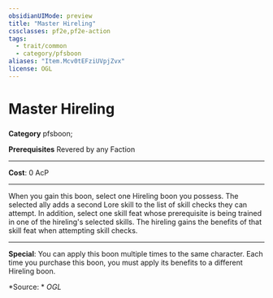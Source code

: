 ```yaml
---
obsidianUIMode: preview
title: "Master Hireling"
cssclasses: pf2e,pf2e-action
tags:
  - trait/common
  - category/pfsboon
aliases: "Item.Mcv0tEFziUVpjZvx"
license: OGL
---
```

# Master Hireling

### 

**Category** pfsboon; 



**Prerequisites** Revered by any Faction
* * *
**Cost**: 0 AcP

* * *

When you gain this boon, select one Hireling boon you possess. The selected ally adds a second Lore skill to the list of skill checks they can attempt. In addition, select one skill feat whose prerequisite is being trained in one of the hireling's selected skills. The hireling gains the benefits of that skill feat when attempting skill checks.

* * *

**Special**: You can apply this boon multiple times to the same character. Each time you purchase this boon, you must apply its benefits to a different Hireling boon.

*Source: *
*OGL*